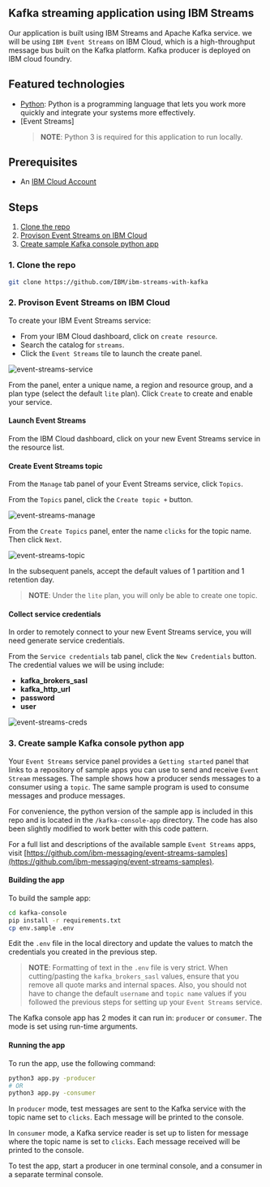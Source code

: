 ## Kafka streaming application using IBM Streams

Our application is built using IBM Streams and Apache Kafka service.
we will be using `IBM Event Streams` on IBM Cloud, which is a high-throughput message bus built on the Kafka platform. 
Kafka producer is deployed on IBM cloud foundry.


## Featured technologies

* [Python](https://www.python.org/): Python is a programming language that lets you work more quickly and integrate your systems more effectively.
* [Event Streams]
  > **NOTE**: Python 3 is required for this application to run locally.

## Prerequisites

* An [IBM Cloud Account](https://cloud.ibm.com)

## Steps

1. [Clone the repo](#1-clone-the-repo)
1. [Provison Event Streams on IBM Cloud](#2-provison-event-streams-on-ibm-cloud)
1. [Create sample Kafka console python app](#3-create-sample-kafka-console-python-app)

### 1. Clone the repo

```bash
git clone https://github.com/IBM/ibm-streams-with-kafka
```

### 2. Provison Event Streams on IBM Cloud

To create your IBM Event Streams service:

* From your IBM Cloud dashboard, click on `create resource`.
* Search the catalog for `streams`.
* Click the `Event Streams` tile to launch the create panel.

![event-streams-service](doc/source/images/event-streams-service.png)

From the panel, enter a unique name, a region and resource group, and a plan type (select the default `lite` plan). Click `Create` to create and enable your service.

#### Launch Event Streams

From the IBM Cloud dashboard, click on your new Event Streams service in the resource list.

#### Create Event Streams topic

From the `Manage` tab panel of your Event Streams service, click `Topics`.

From the `Topics` panel, click the `Create topic +` button.

![event-streams-manage](doc/source/images/event-streams-manage.png)

From the `Create Topics` panel, enter the name `clicks` for the topic name. Then click `Next`.

![event-streams-topic](doc/source/images/event-streams-topic.png)

In the subsequent panels, accept the default values of 1 partition and 1 retention day.

>**NOTE**: Under the `lite` plan, you will only be able to create one topic.

#### Collect service credentials

In order to remotely connect to your new Event Streams service, you will need generate service credentials.

From the `Service credentials` tab panel, click the `New Credentials` button. The credential values we will be using include:

* **kafka_brokers_sasl**
* **kafka_http_url**
* **password**
* **user**

![event-streams-creds](doc/source/images/event-streams-creds.png)

### 3. Create sample Kafka console python app

Your `Event Streams` service panel provides a `Getting started` panel that links to a repository of sample apps you can use to send and receive `Event Stream` messages. The sample shows how a producer sends messages to a consumer using a `topic`. The same sample program is used to consume messages and produce messages.

For convenience, the python version of the sample app is included in this repo and is located in the `/kafka-console-app` directory. The code has also been slightly modified to work better with this code pattern.

For a full list and descriptions of the available sample `Event Streams` apps, visit [https://github.com/ibm-messaging/event-streams-samples](https://github.com/ibm-messaging/event-streams-samples).

#### Building the app

To build the sample app:

```bash
cd kafka-console
pip install -r requirements.txt
cp env.sample .env
```

Edit the `.env` file in the local directory and update the values to match the credentials you created in the previous step.

>**NOTE**: Formatting of text in the `.env` file is very strict. When cutting/pasting the `kafka_brokers_sasl` values, ensure that you remove all quote marks and internal spaces. Also, you should not have to change the default `username` and `topic name` values if you followed the previous steps for setting up your `Event Streams` service.

The Kafka console app has 2 modes it can run in: `producer` or `consumer`. The mode is set using run-time arguments.

#### Running the app

To run the app, use the following command:

```bash
python3 app.py -producer
# OR
python3 app.py -consumer
```

In `producer` mode, test messages are sent to the Kafka service with the topic name set to `clicks`. Each message will be printed to the console.

In `consumer` mode, a Kafka service reader is set up to listen for message where the topic name is set to `clicks`. Each message received will be printed to the console.

To test the app, start a producer in one terminal console, and a consumer in a separate terminal console.



